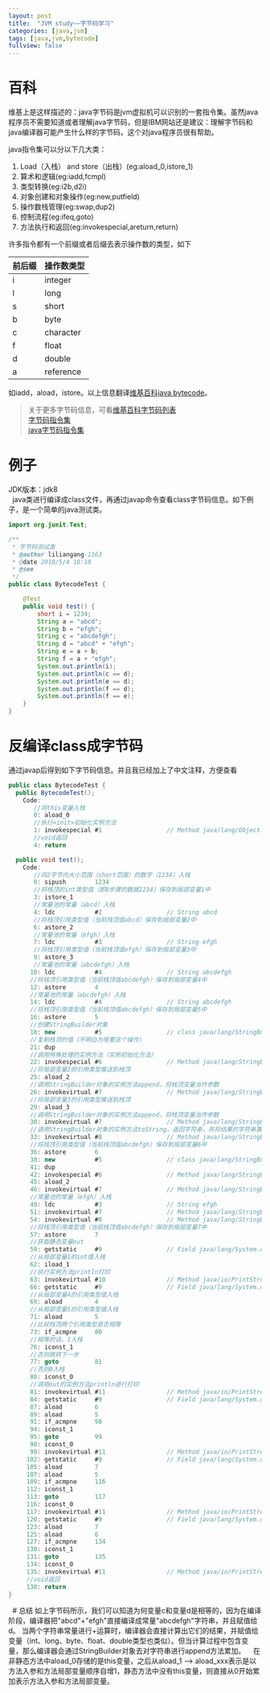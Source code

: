 ```yaml
---
layout: post
title:  "JVM study——字节码学习"
categories: [java,jvm]
tags: [java,jvm,bytecode]
fullview: false
---
```

# 百科
维基上是这样描述的：java字节码是jvm虚拟机可以识别的一套指令集。虽然java程序员不需要知道或者理解java字节码，但是IBM网站还是建议：理解字节码和java编译器可能产生什么样的字节码，这个对java程序员很有帮助。  

java指令集可以分以下几大类：
1. Load（入栈） and store（出栈）(eg:aload_0,istore_1)
2. 算术和逻辑(eg:iadd,fcmpl)
3. 类型转换(eg:i2b,d2i)
4. 对象创建和对象操作(eg:new,putfield)
5. 操作数栈管理(eg:swap,dup2)
6. 控制流程(eg:ifeq,goto)
7. 方法执行和返回(eg:invokespecial,areturn,return)

许多指令都有一个前缀或者后缀去表示操作数的类型，如下

|前后缀|操作数类型|
|-|-|
|i|integer|
|l|long|
|s|short|
|b|byte|
|c|character|
|f|float|
|d|double|
|a|reference|

如iadd，aload，istore。以上信息翻译[维基百科java bytecode](https://en.wikipedia.org/wiki/Java_bytecode)。

> 关于更多字节码信息，可看[维基百科字节码列表](https://en.wikipedia.org/wiki/Java_bytecode_instruction_listings)  
> [字节码指令集](https://www.cnblogs.com/tenghoo/p/jvm_opcodejvm.html)  
> [java字节码指令集](https://blog.csdn.net/github_35983163/article/details/52945845)  

# 例子
JDK版本：jdk8  
 
java类进行编译成class文件，再通过javap命令查看class字节码信息。如下例子，是一个简单的java测试类。
```java
import org.junit.Test;

/**
 * 字节码测试类
 * @author liliangang-1163
 * @date 2018/5/4 10:10
 * @see
 */
public class BytecodeTest {

	@Test
	public void test() {
		short i = 1234;
		String a = "abcd";
		String b = "efgh";
		String c = "abcdefgh";
		String d = "abcd" + "efgh";
		String e = a + b;
		String f = a + "efgh";
		System.out.println(i);
		System.out.println(c == d);
		System.out.println(e == d);
		System.out.println(f == d);
		System.out.println(f == e);
	}
}
```

# 反编译class成字节码
通过javap后得到如下字节码信息。并且我已经加上了中文注释，方便查看

```java
public class BytecodeTest {
  public BytecodeTest();
    Code:
	   //将this变量入栈
       0: aload_0
	   //执行<init>初始化实例方法
       1: invokespecial #1                  // Method java/lang/Object."<init>":()V
	   //void返回
       4: return

  public void test();
    Code:
	   //将2字节内大小范围（short范围）的数字（1234）入栈
       0: sipush        1234
	   //将栈顶的int类型值（即0步骤的数据1234）保存到局部变量1中
       3: istore_1
	   //常量池的常量（abcd）入栈
       4: ldc           #2                  // String abcd
	   //将栈顶引用类型值（当前栈顶值abcd）保存到局部变量2中
       6: astore_2
	   //常量池的常量（efgh）入栈
       7: ldc           #3                  // String efgh
	   //将栈顶引用类型值（当前栈顶值efgh）保存到局部变量3中
       9: astore_3
	   //常量池的常量（abcdefgh）入栈
      10: ldc           #4                  // String abcdefgh
	  //将栈顶引用类型值（当前栈顶值abcdefgh）保存到局部变量4中
      12: astore        4
	  //常量池的常量（abcdefgh）入栈
      14: ldc           #4                  // String abcdefgh
	  //将栈顶引用类型值（当前栈顶值abcdefgh）保存到局部变量5中
      16: astore        5
	  //创建StringBuilder对象
      18: new           #5                  // class java/lang/StringBuilder
	  //复制栈顶的值（不明白为啥要这个操作）
      21: dup
	  //调用特殊处理的实例方法（实例初始化方法）
      22: invokespecial #6                  // Method java/lang/StringBuilder."<init>":()V
	  //将局部变量2的引用类型推送到栈顶
      25: aload_2
	  //调用StringBuilder对象的实例方法append，将栈顶变量当作参数
      26: invokevirtual #7                  // Method java/lang/StringBuilder.append:(Ljava/lang/String;)Ljava/lang/StringBuilder;
	  //将局部变量3的引用类型推送到栈顶	
      29: aload_3
	  //调用StringBuilder对象的实例方法append，将栈顶变量当作参数
      30: invokevirtual #7                  // Method java/lang/StringBuilder.append:(Ljava/lang/String;)Ljava/lang/StringBuilder;
	  //调用StringBuilder对象的实例方法toString，返回字符串，并将结果的字符串置入栈顶。
      33: invokevirtual #8                  // Method java/lang/StringBuilder.toString:()Ljava/lang/String;
	  //将栈顶引用类型值（当前栈顶值abcdefgh）保存到局部变量6中
      36: astore        6
      38: new           #5                  // class java/lang/StringBuilder
      41: dup
      42: invokespecial #6                  // Method java/lang/StringBuilder."<init>":()V
      45: aload_2
      46: invokevirtual #7                  // Method java/lang/StringBuilder.append:(Ljava/lang/String;)Ljava/lang/StringBuilder;
	  //常量池的常量（efgh）入栈
      49: ldc           #3                  // String efgh
      51: invokevirtual #7                  // Method java/lang/StringBuilder.append:(Ljava/lang/String;)Ljava/lang/StringBuilder;
      54: invokevirtual #8                  // Method java/lang/StringBuilder.toString:()Ljava/lang/String;
  	  //将栈顶引用类型值（当前栈顶值abcdefgh）保存到局部变量7中
      57: astore        7
	  //获取静态变量out
      59: getstatic     #9                  // Field java/lang/System.out:Ljava/io/PrintStream;
	  //从局部变量1的int值入栈
      62: iload_1
	  //执行实例方法println打印
      63: invokevirtual #10                 // Method java/io/PrintStream.println:(I)V
      66: getstatic     #9                  // Field java/lang/System.out:Ljava/io/PrintStream;
	  //从局部变量4的引用类型值入栈
      69: aload         4
	  //从局部变量5的引用类型值入栈
      71: aload         5
	  //比较栈顶两个引用类型是否相等
      73: if_acmpne     80
	  //相等的话，1入栈
      76: iconst_1
	  //否则跳转下一步
      77: goto          81
	  //否则0入栈
      80: iconst_0
	  //调用out的实例方法println进行打印
      81: invokevirtual #11                 // Method java/io/PrintStream.println:(Z)V
      84: getstatic     #9                  // Field java/lang/System.out:Ljava/io/PrintStream;
      87: aload         6
      89: aload         5
      91: if_acmpne     98
      94: iconst_1
      95: goto          99
      98: iconst_0
      99: invokevirtual #11                 // Method java/io/PrintStream.println:(Z)V
     102: getstatic     #9                  // Field java/lang/System.out:Ljava/io/PrintStream;
     105: aload         7
     107: aload         5
     109: if_acmpne     116
     112: iconst_1
     113: goto          117
     116: iconst_0
     117: invokevirtual #11                 // Method java/io/PrintStream.println:(Z)V
     120: getstatic     #9                  // Field java/lang/System.out:Ljava/io/PrintStream;
     123: aload         7
     125: aload         6
     127: if_acmpne     134
     130: iconst_1
     131: goto          135
     134: iconst_0
     135: invokevirtual #11                 // Method java/io/PrintStream.println:(Z)V
	 //void返回
     138: return
}
```
 
# 总结
如上字节码所示，我们可以知道为何变量c和变量d是相等的，因为在编译阶段，编译器把"abcd"+"efgh"直接编译成常量"abcdefgh"字符串，并且赋值给d。
当两个字符串常量进行+运算时，编译器会直接计算出它们的结果，并赋值给变量（int、long、byte、float、double类型也类似）。但当计算过程中包含变量，那么编译器会通过StringBuilder对象去对字符串进行append方法累加。 
 
在非静态方法中aload_0存储的是this变量，之后从aload_1 --> aload_xxx表示是以方法入参和方法局部变量顺序自增1，静态方法中没有this变量，则直接从0开始累加表示方法入参和方法局部变量。

